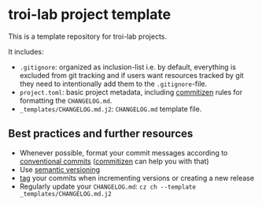 # troi-lab project template

This is a template repository for troi-lab projects.

It includes:

- `.gitignore`: organized as inclusion-list i.e. by default, everything is excluded from git tracking and if users want resources tracked by git they need to intentionally add them to the `.gitignore`-file.
- `project.toml`: basic project metadata, including [commitizen](https://commitizen-tools.github.io/commitizen/) rules for formatting the `CHANGELOG.md`.
- `_templates/CHANGELOG.md.j2`: `CHANGELOG.md` template file. 

## Best practices and further resources

- Whenever possible, format your commit messages according to [conventional commits](https://www.conventionalcommits.org/en/v1.0.0/) ([commitizen](https://commitizen-tools.github.io/commitizen/) can help you with that)
- Use [semantic versioning](https://semver.org/)
- [tag](https://git-scm.com/book/en/v2/Git-Basics-Tagging) your commits when incrementing versions or creating a new release
- Regularly update your `CHANGELOG.md`: `cz ch --template _templates/CHANGELOG.md.j2`
